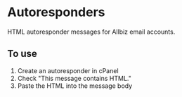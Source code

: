 # Autoresponders

HTML autoresponder messages for Allbiz email accounts.

## To use

1. Create an autoresponder in cPanel
2. Check "This message contains HTML."
3. Paste the HTML into the message body
